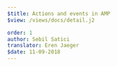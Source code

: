 ```yaml
---
$title: Actions and events in AMP
$view: /views/docs/detail.j2

order: 1
author: Sebil Satici
translator: Eren Jaeger
$date: 11-09-2018
---
```

